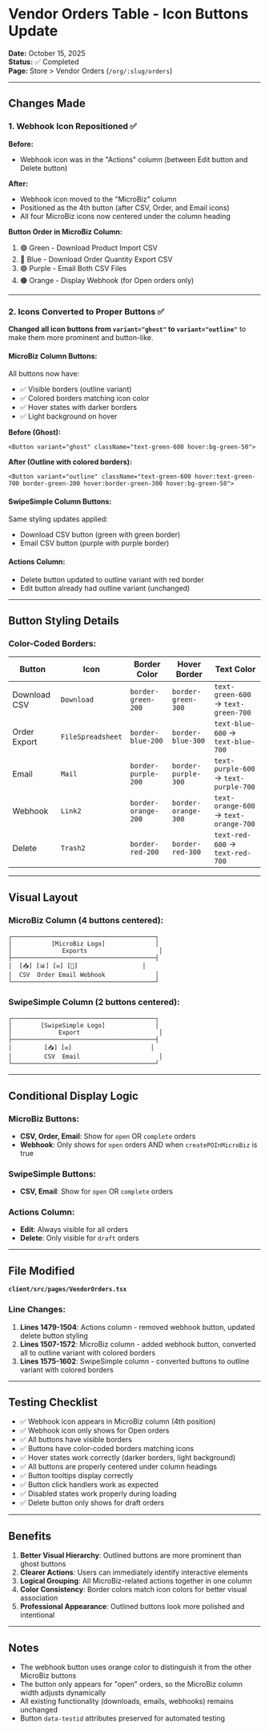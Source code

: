 # Vendor Orders Table - Icon Buttons Update

**Date:** October 15, 2025  
**Status:** ✅ Completed  
**Page:** Store > Vendor Orders (`/org/:slug/orders`)

---

## Changes Made

### 1. Webhook Icon Repositioned ✅

**Before:**
- Webhook icon was in the "Actions" column (between Edit button and Delete button)

**After:**
- Webhook icon moved to the "MicroBiz" column
- Positioned as the 4th button (after CSV, Order, and Email icons)
- All four MicroBiz icons now centered under the column heading

**Button Order in MicroBiz Column:**
1. 🟢 Green - Download Product Import CSV
2. 🔵 Blue - Download Order Quantity Export CSV  
3. 🟣 Purple - Email Both CSV Files
4. 🟠 Orange - Display Webhook (for Open orders only)

---

### 2. Icons Converted to Proper Buttons ✅

**Changed all icon buttons from `variant="ghost"` to `variant="outline"`** to make them more prominent and button-like.

#### MicroBiz Column Buttons:
All buttons now have:
- ✅ Visible borders (outline variant)
- ✅ Colored borders matching icon color
- ✅ Hover states with darker borders
- ✅ Light background on hover

**Before (Ghost):**
```tsx
<Button variant="ghost" className="text-green-600 hover:bg-green-50">
```

**After (Outline with colored borders):**
```tsx
<Button variant="outline" className="text-green-600 hover:text-green-700 border-green-200 hover:border-green-300 hover:bg-green-50">
```

#### SwipeSimple Column Buttons:
Same styling updates applied:
- Download CSV button (green with green border)
- Email CSV button (purple with purple border)

#### Actions Column:
- Delete button updated to outline variant with red border
- Edit button already had outline variant (unchanged)

---

## Button Styling Details

### Color-Coded Borders:

| Button | Icon | Border Color | Hover Border | Text Color |
|--------|------|--------------|--------------|------------|
| Download CSV | `Download` | `border-green-200` | `border-green-300` | `text-green-600` → `text-green-700` |
| Order Export | `FileSpreadsheet` | `border-blue-200` | `border-blue-300` | `text-blue-600` → `text-blue-700` |
| Email | `Mail` | `border-purple-200` | `border-purple-300` | `text-purple-600` → `text-purple-700` |
| Webhook | `Link2` | `border-orange-200` | `border-orange-300` | `text-orange-600` → `text-orange-700` |
| Delete | `Trash2` | `border-red-200` | `border-red-300` | `text-red-600` → `text-red-700` |

---

## Visual Layout

### MicroBiz Column (4 buttons centered):
```
┌────────────────────────────────────────┐
│           [MicroBiz Logo]              │
│              Exports                    │
├────────────────────────────────────────┤
│  [📥] [📊] [✉️] [🔗]                  │
│  CSV  Order Email Webhook              │
└────────────────────────────────────────┘
```

### SwipeSimple Column (2 buttons centered):
```
┌────────────────────────────────────────┐
│        [SwipeSimple Logo]              │
│             Export                      │
├────────────────────────────────────────┤
│         [📥] [✉️]                      │
│         CSV  Email                      │
└────────────────────────────────────────┘
```

---

## Conditional Display Logic

### MicroBiz Buttons:
- **CSV, Order, Email**: Show for `open` OR `complete` orders
- **Webhook**: Only shows for `open` orders AND when `createPOInMicroBiz` is true

### SwipeSimple Buttons:
- **CSV, Email**: Show for `open` OR `complete` orders

### Actions Column:
- **Edit**: Always visible for all orders
- **Delete**: Only visible for `draft` orders

---

## File Modified

**`client/src/pages/VendorOrders.tsx`**

### Line Changes:

1. **Lines 1479-1504**: Actions column - removed webhook button, updated delete button styling
2. **Lines 1507-1572**: MicroBiz column - added webhook button, converted all to outline variant with colored borders
3. **Lines 1575-1602**: SwipeSimple column - converted buttons to outline variant with colored borders

---

## Testing Checklist

- ✅ Webhook icon appears in MicroBiz column (4th position)
- ✅ Webhook icon only shows for Open orders
- ✅ All buttons have visible borders
- ✅ Buttons have color-coded borders matching icons
- ✅ Hover states work correctly (darker borders, light background)
- ✅ All buttons are properly centered under column headings
- ✅ Button tooltips display correctly
- ✅ Button click handlers work as expected
- ✅ Disabled states work properly during loading
- ✅ Delete button only shows for draft orders

---

## Benefits

1. **Better Visual Hierarchy**: Outlined buttons are more prominent than ghost buttons
2. **Clearer Actions**: Users can immediately identify interactive elements
3. **Logical Grouping**: All MicroBiz-related actions together in one column
4. **Color Consistency**: Border colors match icon colors for better visual association
5. **Professional Appearance**: Outlined buttons look more polished and intentional

---

## Notes

- The webhook button uses orange color to distinguish it from the other MicroBiz buttons
- The button only appears for "open" orders, so the MicroBiz column width adjusts dynamically
- All existing functionality (downloads, emails, webhooks) remains unchanged
- Button `data-testid` attributes preserved for automated testing

